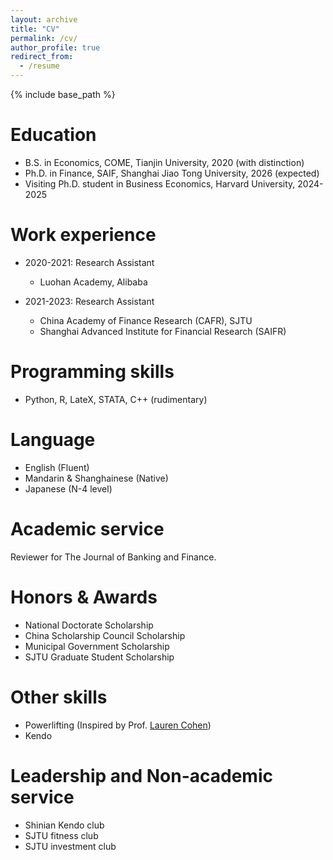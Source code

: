 ```yaml
---
layout: archive
title: "CV"
permalink: /cv/
author_profile: true
redirect_from:
  - /resume
---
```


{% include base_path %}


Education
======
* B.S. in Economics, COME, Tianjin University, 2020 (with distinction)
* Ph.D. in Finance, SAIF, Shanghai Jiao Tong University, 2026 (expected)
* Visiting Ph.D. student in Business Economics, Harvard University, 2024-2025 

Work experience
======
* 2020-2021: Research Assistant
  * Luohan Academy, Alibaba

* 2021-2023: Research Assistant
  * China Academy of Finance Research (CAFR), SJTU
  * Shanghai Advanced Institute for Financial Research (SAIFR)

Programming skills
======
* Python, R, LateX, STATA, C++ (rudimentary)

Language
======
* English (Fluent)
* Mandarin & Shanghainese (Native)
* Japanese (N-4 level)

Academic service
======
Reviewer for The Journal of Banking and Finance.
  

<!--* Kendo
#* Skill 3-->

<!--
Publications
======
  <ul>{% for post in site.publications %}
    {% include archive-single-cv.html %}
  {% endfor %}</ul>
  -->
  
<!--Talks
======
  <ul>{% for post in site.talks %}
    {% include archive-single-talk-cv.html %}
  {% endfor %}</ul>-->
  
<!--Teaching
======
  <ul>{% for post in site.teaching %}
    {% include archive-single-cv.html %}
  {% endfor %}</ul>-->

Honors & Awards
======
* National Doctorate Scholarship
* China Scholarship Council Scholarship
* Municipal Government Scholarship
* SJTU Graduate Student Scholarship


Other skills
======
* Powerlifting (Inspired by Prof. [Lauren Cohen](https://www.laurenhcohen.com/hobbies))
* Kendo
  
Leadership and Non-academic service
======
* Shinian Kendo club
* SJTU fitness club
* SJTU investment club
  


<!--(A downloadable file can be found [here](https://github.com/thegreenflamingo/academicpages.github.io/blob/master/files/CV%20-%20Xingjian%20Zheng-%204th%20year%20phd%20candidate.pdf))-->
